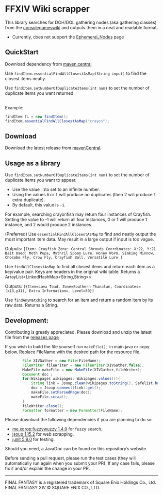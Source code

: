 # FFXIV Wiki scrapper
This library searches for DOH/DOL gathering nodes (aka gathering classes) from
the [consolegameswiki](https://ffxiv.consolegameswiki.com/wiki/Unspoiled_Nodes)
and outputs them in a neat and readable format.

- Currently, does not support the
  [Ephemeral_Nodes](https://ffxiv.consolegameswiki.com/wiki/Ephemeral_Nodes) page

## QuickStart
Download dependency from [maven central](https://search.maven.org/artifact/io.github.Core310/FFXIV-Wiki-Fetcher/1.0.0/jar)

Use `findItem.essentialFindAllClosestAsMap(String input)` to find the closest items neatly.

Use `findItem.setNumberOfDuplicateItems(int num)` to set the number of duplicate items you want returned.

<br> Example: 

```java
findItem fi = new findItem();
findItem.essentialFindAllClosestAsMap("crayon");
```

## Download
Download the latest release from [mavenCentral](https://search.maven.org/artifact/io.github.Core310/FFXIV-Wiki-Fetcher).

## Usage as a library
Use `findItem.setNumberOfDuplicateItems(int num)` to set the number of duplicate items you want to appear.
- Use the value `-1`to set to an infinite number.
- Using the values `0` or `1` will produce no duplicates (then 2 will produce 1 extra duplicate).
- By default, this value is `-1`.

For example, searching crayonfish may return four instances of Crayfish. Setting the value to -1 will return all four instances,
0 or 1 will produce 1 instance, and 2 would produce 2 instances.

(Preferred) Use `essentialFindAllClosestAsMap` to find and neatly output the most
important item data. May result in a large output if input is too vague.

Outputs: `[Item: Crayfish
Zone: Central Shrouds
Coordinates: X:22, Y:21
Bait Used: Moth Pupa, Mythril Spoon Lure, Honey Worm,
Sinking Minnow, Chocobo Fly, Crow Fly, Crayfish Ball, Versatile Lure
]`

Use `findAllClosestAsMap` to find all closest items and return each item as a key/value pair.
Keys are headers in the original wiki table. Returns a ArrayList<LinkedHashMap<String,String>>.

Outputs: `[{Item=Lava Toad, Zone=Southern Thanalan, Coordinates=(x13,y31), Extra Information=, Level=50}]`

Use `findAnyMatching` to search for an item and return a random item by its raw data.
Returns a String.

## Development:
Contributing is greatly appreciated. Please download and unzip the latest file from the [releases page](https://github.com/Core310/FFXIV-Wiki-Fetcher/releases) 

If you wish to build the file yourself run `makeFile();` in main.java or copy below. Replace FileName with the desired path for the resource file.
```java
        File XIVGather = new File(FileName);
        FileWriter fileWriter = new FileWriter(XIVGather,false);
        MakeFile makeFile = new MakeFile(XIVGather,fileWriter);
        Document doc ;
        for(Wikipages wikipages: Wikipages.values()){
            String link = Jsoup.clean(wikipages.toString(), Safelist.basic());
            doc = Jsoup.connect(link).get();
            makeFile.setParsedPage(doc);
            makeFile.scrap();
        }
        fileWriter.close();
        Formatter formatter = new Formatter(FileName);
```

Please download the following dependencies if you are planning to do so.
- [me.xdrop:fuzzywuzzy 1.4.0](https://github.com/xdrop/fuzzywuzzy) for fuzzy search.
- [jsoup 1.15.2](https://jsoup.org/) for web scrapping.
- [junit 5.9.0](https://github.com/junit-team/junit5) for testing.

Should you need, a JavaDoc can be found on this repository’s website.

Before sending a pull request, please run the test cases (they will automatically run again when you
submit your PR). If any case fails, please fix it and/or explain the change in your PR.

---
FINAL FANTASY is a registered trademark of Square Enix Holdings Co., Ltd.<br />
FINAL FANTASY XIV © SQUARE ENIX CO., LTD.
